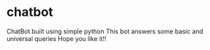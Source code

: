 # chatbot


ChatBot built using simple python
This bot answers some basic and universal queries
Hope you like it!!
